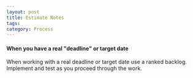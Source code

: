 ```yaml
---
layout: post
title: Estimate Notes
tags: 
category: Process
---
```


#### When you have a real "deadline" or target date

When working with a real deadline or target date use a ranked backlog. Implement and test as you proceed through the work.
